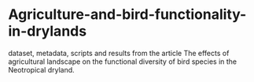 # Agriculture-and-bird-functionality-in-drylands
dataset, metadata, scripts and results from the article The effects of agricultural landscape on the functional diversity of bird species in the Neotropical dryland. 
